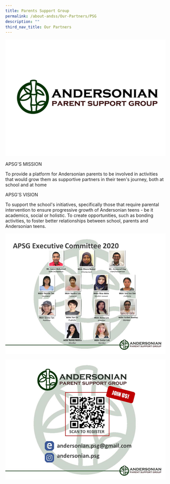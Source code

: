 ```yaml
---
title: Parents Support Group
permalink: /about-andss/Our-Partners/PSG
description: ""
third_nav_title: Our Partners
---
```


![](/images/PSG_Logo.jpeg)

APSG'S MISSION

To provide a platform for Andersonian parents to be involved in activities that would grow them as supportive partners in their teen's journey, both at school and at home

APSG'S VISION

To support the school's initiatives, specifically those that require parental intervention to ensure progressive growth of Andersonian teens - be it academics, social or holistic.
To create opportunities, such as bonding activities, to foster better relationships between school, parents and Andersonian teens.

![](/images/APSG%20chart.jpeg)

![](/images/APSG%20Registration.jpeg)